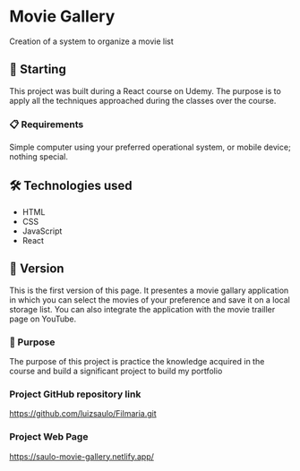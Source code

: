 # Movie Gallery
Creation of a system to organize a movie list
## 🚀 Starting

This project was built during  a React course on Udemy. The purpose is to apply all the techniques approached during the classes over the course.

### 📋 Requirements

Simple computer using your preferred operational system, or mobile device; nothing special.

## 🛠️ Technologies used

* HTML
* CSS
* JavaScript
* React

## 📌 Version

This is the first version of this page. It presentes a movie gallary application in which you can select the movies of your preference and save it on a local storage list. You can also integrate the application with the movie trailler page on YouTube.  

### 🔩 Purpose

The purpose of this project is practice the knowledge acquired in the course and build a significant project to build my portfolio 

### Project GitHub repository link
https://github.com/luizsaulo/Filmaria.git

### Project Web Page
https://saulo-movie-gallery.netlify.app/
